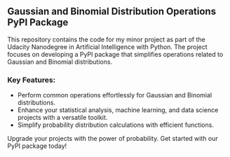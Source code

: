 ## Gaussian and Binomial Distribution Operations PyPI Package

This repository contains the code for my minor project as part of the Udacity Nanodegree in Artificial Intelligence with Python. The project focuses on developing a PyPI package that simplifies operations related to Gaussian and Binomial distributions.

### Key Features:
- Perform common operations effortlessly for Gaussian and Binomial distributions.
- Enhance your statistical analysis, machine learning, and data science projects with a versatile toolkit.
- Simplify probability distribution calculations with efficient functions.

Upgrade your projects with the power of probability. Get started with our PyPI package today!
